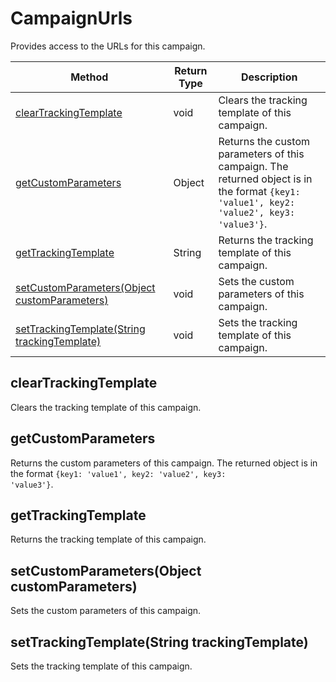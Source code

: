 # CampaignUrls
Provides access to the URLs for this campaign.

|Method|Return Type|Description|
|-|-|-
[clearTrackingTemplate]('#cleartrackingtemplate')|void|Clears the tracking template of this campaign.<br />
[getCustomParameters]('#getcustomparameters')|Object|Returns the custom parameters of this campaign. The returned object is in the format <code>{key1: 'value1', key2: 'value2', key3: 'value3'}</code>.<br />
[getTrackingTemplate]('#gettrackingtemplate')|String|Returns the tracking template of this campaign.<br />
[setCustomParameters(Object customParameters)]('#setcustomparameters~object-customparameters~')|void|Sets the custom parameters of this campaign.<br />
[setTrackingTemplate(String trackingTemplate)]('#settrackingtemplate~string-trackingtemplate~')|void|Sets the tracking template of this campaign.<br />

## <a name="cleartrackingtemplate"></a>clearTrackingTemplate
Clears the tracking template of this campaign.


## <a name="getcustomparameters"></a>getCustomParameters
Returns the custom parameters of this campaign. The returned object is in the format <code>{key1: 'value1', key2: 'value2', key3: 'value3'}</code>.


## <a name="gettrackingtemplate"></a>getTrackingTemplate
Returns the tracking template of this campaign.


## <a name="setcustomparameters~object-customparameters~"></a>setCustomParameters(Object customParameters)
Sets the custom parameters of this campaign.


## <a name="settrackingtemplate~string-trackingtemplate~"></a>setTrackingTemplate(String trackingTemplate)
Sets the tracking template of this campaign.


